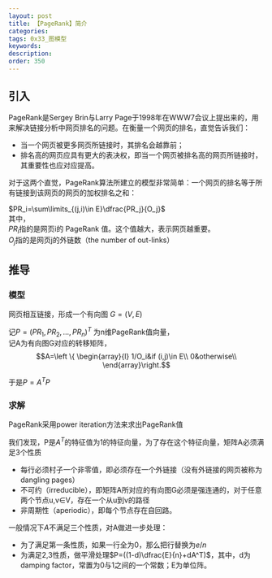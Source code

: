 ```yaml
---
layout: post
title: 【PageRank】简介
categories:
tags: 0x33_图模型
keywords:
description:
order: 350
---
```


## 引入
PageRank是Sergey Brin与Larry Page于1998年在WWW7会议上提出来的，用来解决链接分析中网页排名的问题。在衡量一个网页的排名，直觉告诉我们：
- 当一个网页被更多网页所链接时，其排名会越靠前；
- 排名高的网页应具有更大的表决权，即当一个网页被排名高的网页所链接时，其重要性也应对应提高。


对于这两个直觉，PageRank算法所建立的模型非常简单：一个网页的排名等于所有链接到该网页的网页的加权排名之和：

$PR_i=\sum\limits_{(j,i)\in E}\dfrac{PR_j}{O_j}$  
其中，  
$PR_i$指的是网页i的 PageRank 值。这个值越大，表示网页越重要。  
$O_j$指的是网页j的外链数（the number of out-links）  

## 推导
### 模型
网页相互链接，形成一个有向图 $G=(V,E)$  

记$P=(PR_1,PR_2,...,PR_n)^T$ 为n维PageRank值向量，  
记A为有向图G对应的转移矩阵，$$A=\left \{ \begin{array}{l}
1/O_i&if (i,j)\in E\\
0&otherwise\\
\end{array}\right.$$


于是$P=A^TP$  

### 求解
PageRank采用power iteration方法来求出PageRank值  

我们发现，P是$A^T$的特征值为1的特征向量，为了存在这个特征向量，矩阵A必须满足3个性质
- 每行必须村子一个非零值，即必须存在一个外链接（没有外链接的网页被称为dangling pages）
- 不可约（irreducible），即矩阵A所对应的有向图G必须是强连通的，对于任意两个节点u,v∈V，存在一个从u到v的路径
- 非周期性（aperiodic），即每个节点存在自回路。

一般情况下$A$不满足三个性质，对A做进一步处理：
- 为了满足第一条性质，如果一行全为0，那么把行替换为$e/n$
- 为满足2,3性质，做平滑处理$P=((1-d)\dfrac{E}{n}+dA^T)$，其中，d为 damping factor，常置为0与1之间的一个常数；E为单位阵。
